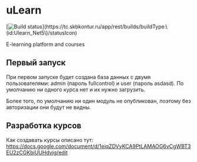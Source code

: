 uLearn
=======

[![Build status](https://tc.skbkontur.ru/app/rest/builds/buildType:\(id:Ulearn_Net5\)/statusIcon)](https://tc.skbkontur.ru/app/rest/builds/buildType:\(id:Ulearn_Net5\)/statusIcon)


E-learning platform and courses


Первый запуск
------------

При первом запуске будет создана база данных с двумя пользователями: admin (пароль fullcontrol) и user (пароль asdasd).
По умолчанию ни одного курса нет и их нужно загрузить.

Более того, по умолчанию ни один модуль не опубликован, поэтому без авторизации они будут не видны.

Разработка курсов
-----------------

Как создавать курсы описано тут: https://docs.google.com/document/d/1eiqZDVyKCA9PtLAMAOG6vCgWBT3EU2zCGKbjUUHdvig/edit


